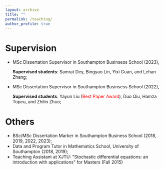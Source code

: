 ```yaml
---
layout: archive
title: ""
permalink: /teaching/
author_profile: true
---
```



Supervision
======

- MSc Dissertation Supervisor in Southampton Businsess School (2023),
  
  **Supervised students**: Samrat Dey, Bingyao Lin, Yixi Guan, and Lehan Zhang; 

- MSc Dissertation Supervisor in Southampton Businsess School (2022),
  
  **Supervised students**: Yayun Liu (<font color="red">Best Paper Award</font>), Duo Qiu, Hamza Topcu, and Zhilin Zhuo; 


Others
======

- BSc/MSc Dissertation Marker in Southampton Business School (2018, 2019, 2022, 2023);
- Data and Program Tutor in Mathematics School, University of Southampton (2018, 2019);
- Teaching Assistant at XJTU: "Stochastic differential equations: an introduction with applications" for Masters (Fall 2015)
